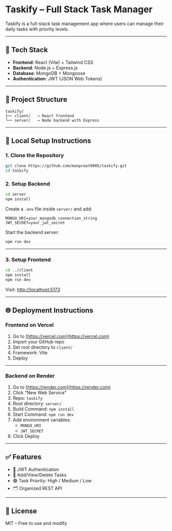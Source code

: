 # Taskify – Full Stack Task Manager

Taskify is a full-stack task management app where users can manage their daily tasks with priority levels.

---

## 🔧 Tech Stack

- **Frontend**: React (Vite) + Tailwind CSS  
- **Backend**: Node.js + Express.js  
- **Database**: MongoDB + Mongoose  
- **Authentication**: JWT (JSON Web Tokens)

---

## 📁 Project Structure

```
taskify/
├── client/   → React frontend
└── server/   → Node backend with Express
```

---

## 🚀 Local Setup Instructions

### 1. Clone the Repository

```bash
git clone https://github.com/manpreet0905/taskify.git
cd taskify
```

### 2. Setup Backend

```bash
cd server
npm install
```

Create a `.env` file inside `server/` and add:

```
MONGO_URI=your_mongodb_connection_string
JWT_SECRET=your_jwt_secret
```

Start the backend server:

```bash
npm run dev
```

---

### 3. Setup Frontend

```bash
cd ../client
npm install
npm run dev
```

Visit: [http://localhost:5173](http://localhost:5173)

---

## 🌐 Deployment Instructions

### Frontend on Vercel

1. Go to [https://vercel.com](https://vercel.com)  
2. Import your GitHub repo  
3. Set root directory to `client/`  
4. Framework: Vite  
5. Deploy  

---

### Backend on Render

1. Go to [https://render.com](https://render.com)  
2. Click "New Web Service"  
3. Repo: `taskify`  
4. Root directory: `server/`  
5. Build Command: `npm install`  
6. Start Command: `npm run dev`  
7. Add environment variables:  
   - `MONGO_URI`  
   - `JWT_SECRET`  
8. Click Deploy  

---

## ✅ Features

- 🔐 JWT Authentication  
- 📝 Add/View/Delete Tasks  
- 🟢 Task Priority: High / Medium / Low  
- 🗂 Organized REST API  

---

## 📜 License

MIT – Free to use and modify
